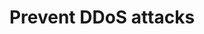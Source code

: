 ---
pcx_content_type: navigation
title: Prevent DDoS attacks
external_link: /learning-paths/prevent-ddos-attacks/
_build:
  publishResources: false
  render: never
---
